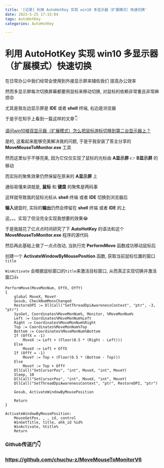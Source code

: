 ```yaml
---
title: '[记录] 利用 AutoHotKey 实现 win10 多显示器（扩展模式）快速切换'
date: 2023-5-25 17:15:04
tags: AutoHotKey
categories: AutoHotKey

---
```




# 利用 AutoHotKey 实现 win10 多显示器（扩展模式）快速切换



在日常办公中我们经常会使用到外接显示屏来辅佐我们 提高办公效率

然而多显示屏每次切换屏幕都要用鼠标来移动切换, 对鼠标的依赖非常重且非常麻烦😡

尤其是我左边显示屏是 **IDE** 或者 **shell** 终端, 右边是浏览器

于是乎在知乎上看到一篇这样的文章👇

[请问win10接双显示器（扩展模式）怎么把鼠标游标切换到第二台显示器上？](https://www.zhihu.com/question/50002939/answer/2482798775)



<!--more-->

是的, 这看起来能够完美解决我的问题, 于是乎我安装了答主分享的 **MoveMouseToMonitor.exe** 工具

然而这里似乎不够完美, 因为它仅仅实现了鼠标的光标由 **A显示屏** 👉 **B显示屏** 的移动

而实际的聚焦效果仍然保留在原来的 **A显示屏** 上

通俗易懂来讲就是, **鼠标** 和 **键盘** 的聚焦是两码事

这样就导致我的鼠标光标从  **shell** 终端 或者  **IDE** 切换到浏览器后

**输入**键盘时, 实际的**输出**仍然会停留在  **shell** 终端 或者  **IDE** 的上





这。。。实现了但没完全实现我想要的效果😂

于是我就花了亿点点时间研究了下 **AutoHotKey** 的语法和这个**MoveMouseToMonitor.exe** 程序的源代码

然后再此基础上做了一点点改动, 当执行完 **PerformMove** 函数成功移动鼠标后

创建一个 **ActivateWindowByMousePosition** 函数,  获取当前鼠标位置的窗口 `title`

`WinActivate` 会根据鼠标窗口的`title`来激活目标窗口, 从而真正实现切换并激活窗口👍

```autohotkey
PerformMove(MoveMonNum, OffX, OffY)
{
    global MoveX, MoveY
    Gosub, CheckNumMonsChanged
    RestoreDPI := DllCall("SetThreadDpiAwarenessContext", "ptr", -3, "ptr")
    SysGet, Coordinates%MoveMonNum%, Monitor, %MoveMonNum%
    Left := Coordinates%MoveMonNum%Left
    Right := Coordinates%MoveMonNum%Right
    Top := Coordinates%MoveMonNum%Top
    Bottom := Coordinates%MoveMonNum%Bottom
    If (OffX = -1)
        MoveX := Left + (Floor(0.5 * (Right - Left)))
    Else
        MoveX := Left + OffX
    If (OffY = -1)
        MoveY := Top + (Floor(0.5 * (Bottom - Top)))
    Else
        MoveY := Top + OffY
    DllCall("SetCursorPos", "int", MoveX, "int", MoveY)
    Sleep, 10
    DllCall("SetCursorPos", "int", MoveX, "int", MoveY)
    DllCall("SetThreadDpiAwarenessContext", "ptr", RestoreDPI, "ptr")

    Gosub, ActivateWindowByMousePosition

    Return
}

ActivateWindowByMousePosition:
    MouseGetPos, , , id, control
    WinGetTitle, title, ahk_id %id%
    WinActivate, %title%
    Return

```



### Github传送门👇

###  https://github.com/chuchu-z/MoveMouseToMonitorV6


